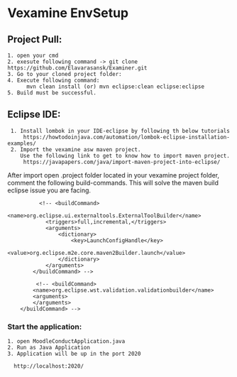 # Vexamine EnvSetup

## Project Pull:

    1. open your cmd
    2. exesute following command -> git clone https://github.com/Elavarasansk/Examiner.git
    3. Go to your cloned project folder:
    4. Execute following command:
          mvn clean install (or) mvn eclipse:clean eclipse:eclipse
    5. Build must be successful.
      

## Eclipse IDE:

     1. Install lombok in your IDE-eclipse by following th below tutorials
         https://howtodoinjava.com/automation/lombok-eclipse-installation-examples/
     2. Import the vexamine asw maven project.
        Use the following link to get to know how to import maven project.
         https://javapapers.com/java/import-maven-project-into-eclipse/
  
  After import open .project folder located in your vexamine project folder, comment the following build-commands.
  This will solve the maven build eclipse issue you are facing. 
			
			  <!-- <buildCommand>
				<name>org.eclipse.ui.externaltools.ExternalToolBuilder</name>
				<triggers>full,incremental,</triggers>
				<arguments>
					<dictionary>
						<key>LaunchConfigHandle</key>
						<value>org.eclipse.m2e.core.maven2Builder.launch</value>
					</dictionary>
				</arguments>
			</buildCommand> -->
			
			 <!-- <buildCommand>
			<name>org.eclipse.wst.validation.validationbuilder</name>
			<arguments>
			</arguments>
		</buildCommand> -->
		
### Start the application:

	1. open MoodleConductApplication.java
	2. Run as Java Application
	3. Application will be up in the port 2020
	
      http://localhost:2020/
       